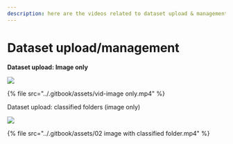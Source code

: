 ```yaml
---
description: here are the videos related to dataset upload & management
---
```


# Dataset upload/management

**Dataset upload: Image only**

![](<../.gitbook/assets/TIMG\_Upload dataset\_image only.png>)

{% file src="../.gitbook/assets/vid-image only.mp4" %}

Dataset upload: classified folders (image only)

![](<../.gitbook/assets/TIMG\_Upload dataset\_image with classified folder.png>)

{% file src="../.gitbook/assets/02 image with classified folder.mp4" %}
